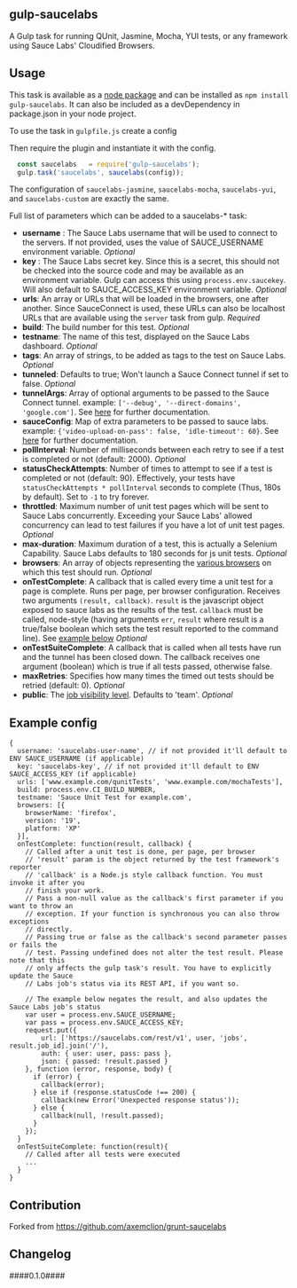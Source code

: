 gulp-saucelabs
---------------------
A Gulp task for running QUnit, Jasmine, Mocha, YUI tests, or any framework using Sauce Labs' Cloudified Browsers.

Usage
------
This task is available as a [node package](https://npmjs.org/package/gulp-saucelabs) and can be installed as `npm install gulp-saucelabs`. It can also be included as a devDependency in package.json in your node project.

To use the task in `gulpfile.js` create a config

Then require the plugin and instantiate it with the config.

```javascript
  const saucelabs   = require('gulp-saucelabs');
  gulp.task('saucelabs', saucelabs(config));
```

The configuration of `saucelabs-jasmine`, `saucelabs-mocha`, `saucelabs-yui`, and `saucelabs-custom` are exactly the same.

Full list of parameters which can be added to a saucelabs-* task:

* __username__ : The Sauce Labs username that will be used to connect to the servers. If not provided, uses the value of SAUCE_USERNAME environment variable. _Optional_
* __key__ : The Sauce Labs secret key. Since this is a secret, this should not be checked into the source code and may be available as an environment variable. Gulp can access this using `process.env.saucekey`. Will also default to SAUCE_ACCESS_KEY environment variable. _Optional_
* __urls__: An array or URLs that will be loaded in the browsers, one after another. Since SauceConnect is used, these URLs can also be localhost URLs that are available using the `server` task from gulp. _Required_
* __build__: The build number for this test. _Optional_
* __testname__: The name of this test, displayed on the Sauce Labs dashboard. _Optional_
* __tags__: An array of strings, to be added as tags to the test on Sauce Labs. _Optional_
* __tunneled__: Defaults to true; Won't launch a Sauce Connect tunnel if set to false. _Optional_
* __tunnelArgs__: Array of optional arguments to be passed to the Sauce Connect tunnel. example: `['--debug', '--direct-domains', 'google.com']`. See [here](https://saucelabs.com/docs/connect) for further documentation.
* __sauceConfig__: Map of extra parameters to be passed to sauce labs. example: `{'video-upload-on-pass': false, 'idle-timeout': 60}`. See [here](https://saucelabs.com/docs/additional-config) for further documentation.
* __pollInterval__: Number of milliseconds between each retry to see if a test is completed or not (default: 2000). _Optional_
* __statusCheckAttempts__: Number of times to attempt to see if a test is completed or not (default: 90).  Effectively, your tests have `statusCheckAttempts * pollInterval` seconds to complete (Thus, 180s by default).  Set to `-1` to try forever.
* __throttled__: Maximum number of unit test pages which will be sent to Sauce Labs concurrently.  Exceeding your Sauce Labs' allowed concurrency can lead to test failures if you have a lot of unit test pages. _Optional_
* __max-duration__: Maximum duration of a test, this is actually a Selenium Capability. Sauce Labs defaults to 180 seconds for js unit tests. _Optional_
* __browsers__: An array of objects representing the [various browsers](https://saucelabs.com/docs/platforms) on which this test should run. _Optional_
* __onTestComplete__: A callback that is called every time a unit test for a page is complete. Runs per page, per browser configuration. Receives two arguments `(result, callback)`. `result` is the javascript object exposed to sauce labs as the results of the test. `callback` must be called, node-style (having arguments `err`, `result` where result is a true/false boolean which sets the test result reported to the command line). See [example below](#ontestcomplete-callback) _Optional_
* __onTestSuiteComplete__: A callback that is called when all tests have run and the tunnel has been closed down. The callback receives one argument (boolean) which is true if all tests passed, otherwise false.
* __maxRetries__: Specifies how many times the timed out tests should be retried (default: 0). _Optional_
* __public__: The [job visibility level](https://docs.saucelabs.com/reference/test-configuration/#job-visibility). Defaults to 'team'. _Optional_

Example config
-----------------------

```
{
  username: 'saucelabs-user-name', // if not provided it'll default to ENV SAUCE_USERNAME (if applicable)
  key: 'saucelabs-key', // if not provided it'll default to ENV SAUCE_ACCESS_KEY (if applicable)
  urls: ['www.example.com/qunitTests', 'www.example.com/mochaTests'],
  build: process.env.CI_BUILD_NUMBER,
  testname: 'Sauce Unit Test for example.com',
  browsers: [{
    browserName: 'firefox',
    version: '19',
    platform: 'XP'
  }],
  onTestComplete: function(result, callback) {
    // Called after a unit test is done, per page, per browser
    // 'result' param is the object returned by the test framework's reporter
    // 'callback' is a Node.js style callback function. You must invoke it after you
    // finish your work.
    // Pass a non-null value as the callback's first parameter if you want to throw an
    // exception. If your function is synchronous you can also throw exceptions
    // directly.
    // Passing true or false as the callback's second parameter passes or fails the
    // test. Passing undefined does not alter the test result. Please note that this
    // only affects the gulp task's result. You have to explicitly update the Sauce
    // Labs job's status via its REST API, if you want so.

    // The example below negates the result, and also updates the Sauce Labs job's status
    var user = process.env.SAUCE_USERNAME;
    var pass = process.env.SAUCE_ACCESS_KEY;
    request.put({
        url: ['https://saucelabs.com/rest/v1', user, 'jobs', result.job_id].join('/'),
        auth: { user: user, pass: pass },
        json: { passed: !result.passed }
    }, function (error, response, body) {
      if (error) {
        callback(error);
      } else if (response.statusCode !== 200) {
        callback(new Error('Unexpected response status'));
      } else {
        callback(null, !result.passed);
      }
    });
  }
  onTestSuiteComplete: function(result){
    // Called after all tests were executed
    ...
  }
}
```

Contribution
---------
Forked from https://github.com/axemclion/grunt-saucelabs

Changelog
---------
####0.1.0####